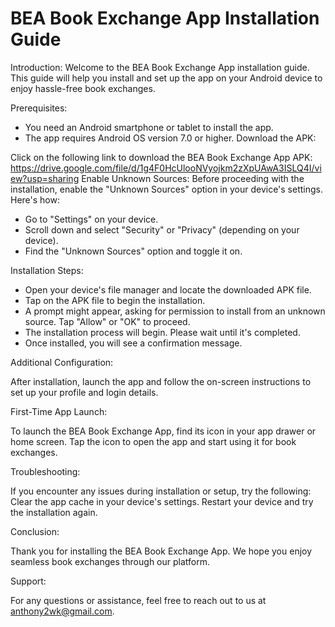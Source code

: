 # BEA Book Exchange App Installation Guide

Introduction:
Welcome to the BEA Book Exchange App installation guide. This guide will help you install and set up the app on your Android device to enjoy hassle-free book exchanges.

Prerequisites:
- You need an Android smartphone or tablet to install the app.
- The app requires Android OS version 7.0 or higher.
Download the APK:

Click on the following link to download the BEA Book Exchange App APK: https://drive.google.com/file/d/1g4F0HcUlooNVyojkm2zXpUAwA3ISLQ4I/view?usp=sharing
Enable Unknown Sources:
Before proceeding with the installation, enable the "Unknown Sources" option in your device's settings. Here's how:
- Go to "Settings" on your device.
- Scroll down and select "Security" or "Privacy" (depending on your device).
- Find the "Unknown Sources" option and toggle it on.

Installation Steps:
- Open your device's file manager and locate the downloaded APK file.
- Tap on the APK file to begin the installation.
- A prompt might appear, asking for permission to install from an unknown source. Tap "Allow" or "OK" to proceed.
- The installation process will begin. Please wait until it's completed.
- Once installed, you will see a confirmation message.

Additional Configuration:

After installation, launch the app and follow the on-screen instructions to set up your profile and login details.

First-Time App Launch:

To launch the BEA Book Exchange App, find its icon in your app drawer or home screen.
Tap the icon to open the app and start using it for book exchanges.

Troubleshooting:

If you encounter any issues during installation or setup, try the following:
Clear the app cache in your device's settings.
Restart your device and try the installation again.

Conclusion:

Thank you for installing the BEA Book Exchange App. We hope you enjoy seamless book exchanges through our platform.

Support:

For any questions or assistance, feel free to reach out to us at anthony2wk@gmail.com.
